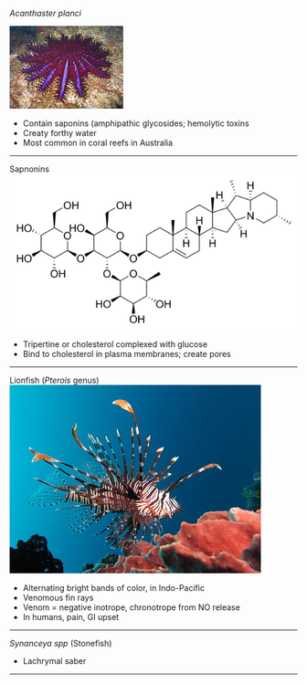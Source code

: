 _Acanthaster planci_

![crown-of-thornes-image](./crown-of-thorns.jpg)

* Contain saponins (amphipathic glycosides; hemolytic toxins
* Creaty forthy water 
* Most common in coral reefs in Australia

---
Sapnonins 
![image of solanine](./solanine.png)

* Tripertine or cholesterol complexed with glucose
* Bind to cholesterol in plasma membranes; create pores

---
Lionfish (_Pterois_ genus)
![picture-of-lionfish](./lionfish.jpg)

* Alternating bright bands of color, in Indo-Pacific
* Venomous fin rays 
* Venom = negative inotrope, chronotrope from NO release
* In humans, pain, GI upset

---
_Synanceya spp_ (Stonefish)

* Lachrymal saber

---
